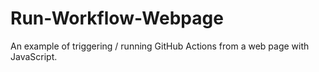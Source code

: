 # Run-Workflow-Webpage
An example of triggering / running GitHub Actions from a web page with JavaScript.
